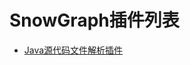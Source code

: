 # SnowGraph插件列表
- [Java源代码文件解析插件](https://github.com/linzeqipku/SnowGraph/edit/master/resources/manual/cn/plugins/PfrPluginForJavaCode.md)
